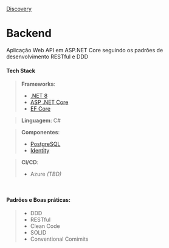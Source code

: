 [Discovery](/docs/discovery.md)

# Backend

Aplicação Web API em ASP.NET Core seguindo os padrões de desenvolvimento RESTful e DDD

#### Tech Stack
> **Frameworks**: 
> - [.NET 8](https://learn.microsoft.com/pt-br/dotnet/core/whats-new/dotnet-8/overview#c-12)
> - [ASP .NET Core](https://learn.microsoft.com/pt-br/aspnet/core/introduction-to-aspnet-core?view=aspnetcore-8.0)
> - [EF Core](https://learn.microsoft.com/pt-br/dotnet/core/whats-new/dotnet-8/overview#ef-core)

> **Linguagem**: C#

> **Componentes**:
> - [PostgreSQL](https://www.google.com/url?sa=t&rct=j&q=&esrc=s&source=web&cd=&ved=2ahUKEwiOh9jw3POIAxVdqZUCHSb7DhwQFnoECAkQAQ&url=https%3A%2F%2Fwww.postgresql.org%2F&usg=AOvVaw0He1mmeTUi_lhXjiRGJtzr&opi=89978449)
> - [Identity](https://learn.microsoft.com/pt-br/aspnet/core/security/authentication/identity?view=aspnetcore-8.0&tabs=visual-studio)

> **CI/CD**:
> - Azure _(TBD)_

<br>

#### Padrões e Boas práticas:
> - DDD
> - RESTful
> - Clean Code
> - SOLID
> - Conventional Comimits
